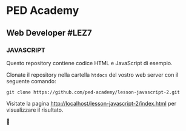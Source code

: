 # PED Academy
## Web Developer #LEZ7
### JAVASCRIPT 

Questo repository contiene codice HTML e JavaScript di esempio.

Clonate il repository nella cartella `htdocs` del vostro web server con il seguente comando:

```
git clone https://github.com/ped-academy/lesson-javascript-2.git
```

Visitate la pagina [http://localhost/lesson-javascript-2/index.html](http://localhost/lesson-javascript-2/index.html) per visualizzare il risultato.

🤟
